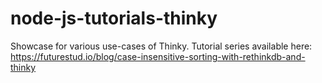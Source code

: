 # node-js-tutorials-thinky
Showcase for various use-cases of Thinky. Tutorial series available here: https://futurestud.io/blog/case-insensitive-sorting-with-rethinkdb-and-thinky

